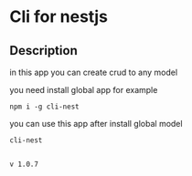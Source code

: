 # Cli for nestjs

## Description

in this app you can create crud to any model

you need install global app for example

```shell
npm i -g cli-nest
```

you can use this app after install global model

```shell
cli-nest


v 1.0.7